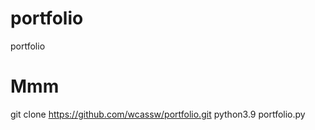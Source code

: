 # portfolio
portfolio


# Mmm
git clone https://github.com/wcassw/portfolio.git
python3.9 portfolio.py
